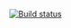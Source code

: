 [![Build status](https://ci.appveyor.com/api/projects/status/vgobvb4ywfv1fstt?svg=true)](https://ci.appveyor.com/project/LoginAtom/atwork2)